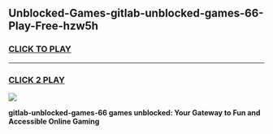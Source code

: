 
## Unblocked-Games-gitlab-unblocked-games-66-Play-Free-hzw5h
<h3>
<a href="https://premium76.site?title=gitlab-unblocked-games-66&ref=10A">CLICK TO PLAY</a></h3>
<hr>

<h3>
<a href="https://premium76.site?title=gitlab-unblocked-games-66&ref=10A">CLICK 2 PLAY</a>
  
</h3>

<a href="https://premium76.site?title=gitlab-unblocked-games-66&ref=10A"><img src="https://clearcache.store/games.png"></a>


**gitlab-unblocked-games-66 games unblocked: Your Gateway to Fun and Accessible Online Gaming**

